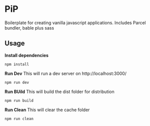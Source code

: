 # PiP
Boilerplate for creating vanilla javascript applications. Includes Parcel bundler, bable plus sass

## Usage

**Install dependencies**
```
npm install
```

**Run Dev**
This will run a dev server on http://localhost:3000/
```
npm run dev
```

**Run BUild**
This will build the dist folder for distribution
```
npm run build
```

**Run Clean**
This will clear the cache folder
```
npm run clean
```
